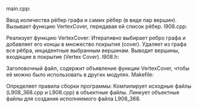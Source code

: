 main.cpp:

Ввод количества рёбер графа и самих рёбер (в виде пар вершин).
Вызывает функцию VertexCover, передавая ей список рёбер.
l908.cpp:


Реализует функцию VertexCover:
Итеративно выбирает ребро графа и добавляет его концы в множество покрытия (cover).
Удаляет из графа все рёбра, инцидентные выбранным вершинам.
Выводит вершины, входящие в покрытие (Vertex Cover).
l908.h:

Заголовочный файл, содержит объявление функции VertexCover, чтобы её можно было использовать в других модулях.
Makefile:

Определяет правила сборки программы:
Компилирует исходные файлы (L908_368.cpp и L908.cpp) в объектные файлы.
Линкует объектные файлы для создания исполняемого файла L908_368.
